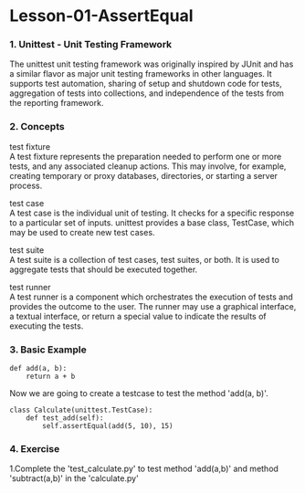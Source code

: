 # Lesson-01-AssertEqual
### 1. Unittest - Unit Testing Framework
The unittest unit testing framework was originally inspired by JUnit and has a similar flavor as major unit testing frameworks in other languages. It supports test automation, sharing of setup and shutdown code for tests, aggregation of tests into collections, and independence of the tests from the reporting framework.

### 2. Concepts
test fixture  
A test fixture represents the preparation needed to perform one or more tests, and any associated cleanup actions. This may involve, for example, creating temporary or proxy databases, directories, or starting a server process.

test case  
A test case is the individual unit of testing. It checks for a specific response to a particular set of inputs. unittest provides a base class, TestCase, which may be used to create new test cases.

test suite  
A test suite is a collection of test cases, test suites, or both. It is used to aggregate tests that should be executed together.

test runner  
A test runner is a component which orchestrates the execution of tests and provides the outcome to the user. The runner may use a graphical interface, a textual interface, or return a special value to indicate the results of executing the tests.

### 3. Basic Example
```
def add(a, b):
    return a + b
```
Now we are going to create a testcase to test the method 'add(a, b)'.   
```
class Calculate(unittest.TestCase):
    def test_add(self):
        self.assertEqual(add(5, 10), 15)
```

### 4. Exercise
1.Complete the 'test_calculate.py' to test method 'add(a,b)' and method 'subtract(a,b)' in the 'calculate.py'